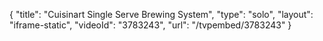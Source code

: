 {
    "title": "Cuisinart Single Serve Brewing System",
    "type": "solo",
    "layout": "iframe-static",
    "videoId": "3783243",
    "url": "\/tvpembed\/3783243"
}